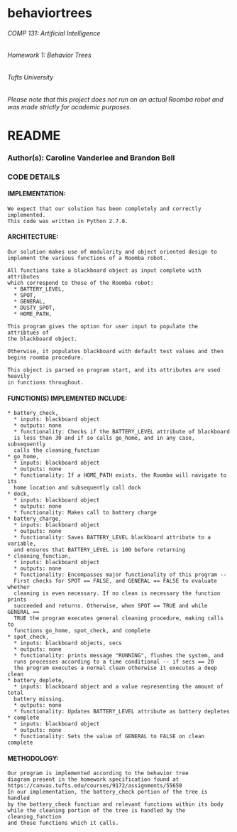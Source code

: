 # behaviortrees
###### COMP 131: Artificial Intelligence
###### Homework 1: Behavior Trees
###### Tufts University

###### Please note that this project does not run on an actual Roomba robot and was made strictly for academic purposes.

# README

### Author(s): Caroline Vanderlee and Brandon Bell


### CODE DETAILS

  #### IMPLEMENTATION:
    We expect that our solution has been completely and correctly implemented.
    This code was written in Python 2.7.8.

  #### ARCHITECTURE:
    Our solution makes use of modularity and object oriented design to
    implement the various functions of a Roomba robot.

    All functions take a blackboard object as input complete with attributes
    which correspond to those of the Roomba robot:
      * BATTERY_LEVEL,
      * SPOT,
      * GENERAL,
      * DUSTY_SPOT,
      * HOME_PATH,

    This program gives the option for user input to populate the attribtues of
    the blackboard object.

    Otherwise, it populates blackboard with default test values and then begins roomba procedure.

    This object is parsed on program start, and its attributes are used heavily
    in functions throughout.

  #### FUNCTION(S) IMPLEMENTED INCLUDE:
    * battery_check,
      * inputs: blackboard object
      * outputs: none
      * functionality: Checks if the BATTERY_LEVEL attribute of blackboard
      is less than 30 and if so calls go_home, and in any case, subsequently
      calls the cleaning_function
    * go_home,
      * inputs: blackboard object
      * outputs: none
      * functionality: If a HOME_PATH exists, the Roomba will navigate to its
      home location and subsequently call dock
    * dock,
      * inputs: blackboard object
      * outputs: none
      * functionality: Makes call to battery charge
    * battery_charge,
      * inputs: blackboard object
      * outputs: none
      * functionality: Saves BATTERY_LEVEL blackboard attribute to a variable,
      and ensures that BATTERY_LEVEL is 100 before returning
    * cleaning_function,
      * inputs: blackboard object
      * outputs: none
      * functionality: Encompasses major functionality of this program --
      First checks for SPOT == FALSE, and GENERAL == FALSE to evaluate whether
      cleaning is even necessary. If no clean is necessary the function prints
      succeeded and returns. Otherwise, when SPOT == TRUE and while GENERAL ==
      TRUE the program executes general cleaning procedure, making calls to
      functions go_home, spot_check, and complete
    * spot_check,
      * inputs: blackboard objects, secs
      * outputs: none
      * functionality: prints message "RUNNING", flushes the system, and
      runs processes according to a time conditional -- if secs == 20
      the program executes a normal clean otherwise it executes a deep clean
    * battery_deplete,
      * inputs: blackboard object and a value representing the amount of total
      battery missing.
      * outputs: none
      * functionality: Updates BATTERY_LEVEL attribute as battery depletes
    * complete
      * inputs: blackboard object
      * outputs: none
      * functionality: Sets the value of GENERAL to FALSE on clean complete

  #### METHODOLOGY:
    Our program is implemented according to the behavior tree
    diagram present in the homework specification found at
    https://canvas.tufts.edu/courses/9172/assignments/55650
    In our implementation, the battery_check portion of the tree is handled
    by the battery_check function and relevant functions within its body
    while the cleaning portion of the tree is handled by the cleaning_function
    and those functions which it calls.

